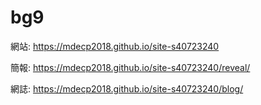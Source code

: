 # bg9

網站: https://mdecp2018.github.io/site-s40723240

簡報: https://mdecp2018.github.io/site-s40723240/reveal/

網誌: https://mdecp2018.github.io/site-s40723240/blog/
